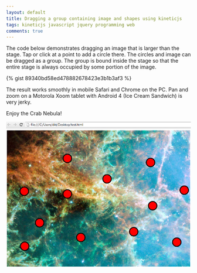 ```yaml
---
layout: default
title: Dragging a group containing image and shapes using kineticjs
tags: kineticjs javascript jquery programming web
comments: true
---
```


The code below demonstrates dragging an image that is larger than the stage. Tap or click at a point to add a circle there. The circles and image can be dragged as a group. The group is bound inside the stage so that the entire stage is always occupied by some portion of the image.

{% gist 89340bd58ed478882678423e3b1b3af3 %}

The result works smoothly in mobile Safari and Chrome on the PC. Pan and zoom on a Motorola Xoom tablet with Android 4 (Ice Cream Sandwich) is very jerky.

Enjoy the Crab Nebula!

![KineticJS Group Dragging Example](/assets/img/web-kineticjs-group-drag.png)
